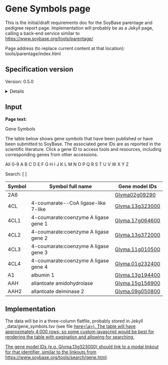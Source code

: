 # Gene Symbols page

This is the initial/draft requirements doc for the SoyBase parentage and pedigree report page. Implementation will probably be as a Jekyll page, calling a back-end service similar to
https://www.soybase.org/tools/parentage/

Page address (to replace current content at that location): tools/parentage/index.html


## Specification version
Version: 0.5.0

<details>

v0.5.0 First draft, 2025-04-16. Initial UI spec
</details>

## Input

**Page text:**

Gene Symbols

The table below shows gene symbols that have been published or have been submitted to SoyBase. The associated gene IDs are as reported in the scientific literature. Click a gene ID to access tools and resources, including corresponding genes from other accessions.

All 0-9 A B C D E F G H I J K L M N O P Q R S T U V W X Y Z 

Search: [   ]

| Symbol  |  Symbol full name  |  Gene model IDs |
|--|--|--|
| 2A6 |	| <a href="/">Glyma02g09290</a> |
| 4CL  |  4-coumarate--CoA ligase-like 7-like  |  <a href="/">Glyma.13g323000</a> |
| 4CL1  |  4-coumarate:coenzyme A ligase gene 1  |  <a href="/">Glyma.17g064600</a> |
| 4CL2  |  4-coumarate:coenzyme A ligase gene 2  |  <a href="/">Glyma.13g372000</a> |
| 4CL3  |  4-coumarate:coenzyme A ligase gene 3  |  <a href="/">Glyma.11g010500</a> |
| 4CL4  |  4-coumarate:coenzyme A ligase gene 4  |  <a href="/">Glyma.01g232400</a> |
| A1  |  albumin 1  |  <a href="/">Glyma.13g194400</a> |
| AAH  |  allantoate amidohydrolase  |  <a href="/">Glyma.15g156900</a> |
| AAH2  |  allantoate deiminase 2 |<a href="/">Glyma.09g050800</a> |


## Implementation

The data will be in a three-column flatfile, probably stored in Jekyll _data/gene_symbols.tsv (see file <a href="gene_symbols.tsv">here<\a>).
The table will have approximately 4,000 rows; so some custom javascript would be best for 
rendering the table with pagination and allowing for searching.

The gene model IDs (e.g. Glyma.13g323000) should link to a modal linkout for that identifier, similar to the linkouts from https://www.soybase.org/tools/search/gene.html.